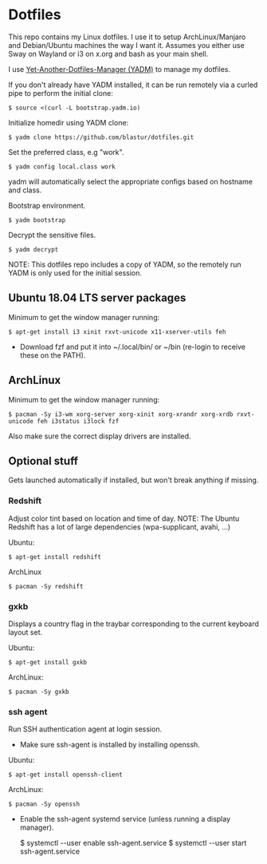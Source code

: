 # Dotfiles

This repo contains my Linux dotfiles. I use it to setup ArchLinux/Manjaro
and Debian/Ubuntu machines the way I want it. Assumes you either use Sway
on Wayland or i3 on x.org and bash as your main shell.

I use [Yet-Another-Dotfiles-Manager (YADM)](https://yadm.io) to manage my
dotfiles.

If you don't already have YADM installed, it can be run remotely via a curled
pipe to perform the initial clone:

    $ source <(curl -L bootstrap.yadm.io)

Initialize homedir using YADM clone:

    $ yadm clone https://github.com/blastur/dotfiles.git

Set the preferred class, e.g "work".

    $ yadm config local.class work

yadm will automatically select the appropriate configs based on hostname
and class.

Bootstrap environment.

    $ yadm bootstrap

Decrypt the sensitive files.

	$ yadm decrypt

NOTE: This dotfiles repo includes a copy of YADM, so the remotely run YADM is
only used for the initial session.

## Ubuntu 18.04 LTS server packages

Minimum to get the window manager running:

    $ apt-get install i3 xinit rxvt-unicode x11-xserver-utils feh

* Download fzf and put it into ~/.local/bin/ or ~/bin (re-login to receive
these on the PATH).

## ArchLinux

Minimum to get the window manager running:

    $ pacman -Sy i3-wm xorg-server xorg-xinit xorg-xrandr xorg-xrdb rxvt-unicode feh i3status i3lock fzf

Also make sure the correct display drivers are installed.

## Optional stuff

Gets launched automatically if installed, but won't break anything if missing.

### Redshift

Adjust color tint based on location and time of day. NOTE: The Ubuntu Redshift
has a lot of large dependencies (wpa-supplicant, avahi, ...)

Ubuntu:

    $ apt-get install redshift

ArchLinux

    $ pacman -Sy redshift

### gxkb

Displays a country flag in the traybar corresponding to the current keyboard
layout set.

Ubuntu:

    $ apt-get install gxkb 

ArchLinux:

    $ pacman -Sy gxkb

### ssh agent

Run SSH authentication agent at login session.

* Make sure ssh-agent is installed by installing openssh.

Ubuntu:

    $ apt-get install openssh-client

ArchLinux:

    $ pacman -Sy openssh

* Enable the ssh-agent systemd service (unless running a display manager).

    $ systemctl --user enable ssh-agent.service
    $ systemctl --user start ssh-agent.service



